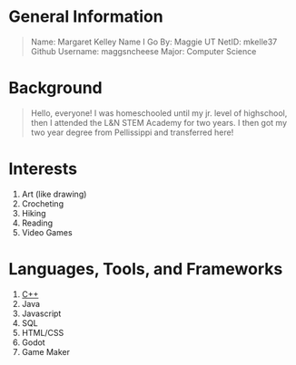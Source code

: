 # General Information
>Name: Margaret Kelley
Name I Go By: Maggie
UT NetID: mkelle37
Github Username: maggsncheese
Major: Computer Science

# Background
>Hello, everyone! 
I was homeschooled until my jr. level of highschool, then I attended 
the L&N STEM Academy for two years. I then got my two year degree from
Pellissippi and transferred here!

# Interests
1. Art (like drawing)
2. Crocheting
3. Hiking
5. Reading
4. Video Games

# Languages, Tools, and Frameworks
1. [C++](https://www.w3schools.com/cpp/cpp_intro.asp)
2. Java
3. Javascript
7. SQL
4. HTML/CSS
5. Godot
6. Game Maker
